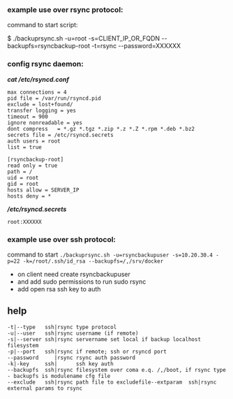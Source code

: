 ### example use over rsync protocol:
command to start script:

$ ./backuprsync.sh -u=root -s=CLIENT_IP_OR_FQDN --backupfs=rsyncbackup-root -t=rsync --password=XXXXXX
### config rsync daemon:
***cat /etc/rsyncd.conf***

```use chroot = yes
max connections = 4
pid file = /var/run/rsyncd.pid
exclude = lost+found/
transfer logging = yes
timeout = 900
ignore nonreadable = yes
dont compress   = *.gz *.tgz *.zip *.z *.Z *.rpm *.deb *.bz2
secrets file = /etc/rsyncd.secrets 
auth users = root
list = true

[rsyncbackup-root]
read only = true
path = /
uid = root
gid = root
hosts allow = SERVER_IP
hosts deny = *
```
***/etc/rsyncd.secrets***

```root:XXXXXX```


### example use over ssh protocol:
command to start
```./backuprsync.sh -u=rsyncbackupuser -s=10.20.30.4 -p=22 -k=/root/.ssh/id_rsa --backupfs=/,/srv/docker```

- on client need create rsyncbackupuser
- and add sudo permissions to run sudo rsync
- add open rsa ssh key to auth

## help
```params:     protocol: description:
-t|--type   ssh|rsync type protocol
-u|--user   ssh|rsync username (if remote)
-s|--server ssh|rsync servername set local if backup localhost filesystem
-p|--port   ssh|rsync if remote; ssh or rsyncd port
--password     |rsync rsync auth password
-k|-key     ssh|      ssh key auth
--backupfs  ssh|rsync filesystem over coma e.q. /,/boot, if rsync type - backupfs is modulename cfg file
--exclude   ssh|rsync path file to excludefile--extparam  ssh|rsync external params to rsync
```
